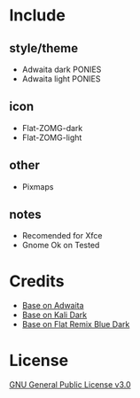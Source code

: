 # Include
## style/theme
- Adwaita dark PONIES
- Adwaita light PONIES

## icon
- Flat-ZOMG-dark
- Flat-ZOMG-light

## other
- Pixmaps

## notes
- Recomended for Xfce
- Gnome Ok on Tested

# Credits
- [Base on Adwaita](https://gitlab.gnome.org/GNOME/gtk/-/tree/gtk-3-24/gtk/theme/Adwaita)
- [Base on Kali Dark](https://gitlab.com/kalilinux/packages/kali-themes/-/tree/kali/master/share/themes/Kali-Dark)
- [Base on Flat Remix Blue Dark](https://github.com/daniruiz/flat-remix/tree/master/Flat-Remix-Blue-Dark)

# License

[GNU General Public License v3.0](LICENSE)